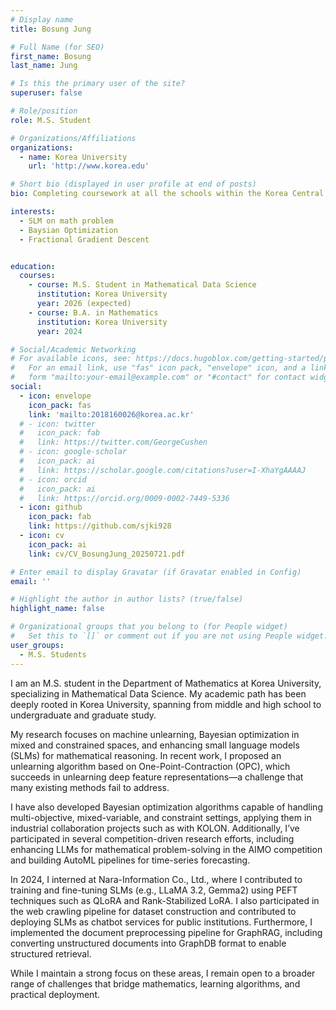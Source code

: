 ```yaml
---
# Display name
title: Bosung Jung

# Full Name (for SEO)
first_name: Bosung
last_name: Jung

# Is this the primary user of the site?
superuser: false

# Role/position
role: M.S. Student

# Organizations/Affiliations
organizations:
  - name: Korea University
    url: 'http://www.korea.edu'

# Short bio (displayed in user profile at end of posts)
bio: Completing coursework at all the schools within the Korea Central Education Institute.

interests:
  - SLM on math problem
  - Baysian Optimization
  - Fractional Gradient Descent


education:
  courses:
    - course: M.S. Student in Mathematical Data Science
      institution: Korea University
      year: 2026 (expected)
    - course: B.A. in Mathematics
      institution: Korea University
      year: 2024

# Social/Academic Networking
# For available icons, see: https://docs.hugoblox.com/getting-started/page-builder/#icons
#   For an email link, use "fas" icon pack, "envelope" icon, and a link in the
#   form "mailto:your-email@example.com" or "#contact" for contact widget.
social:
  - icon: envelope
    icon_pack: fas
    link: 'mailto:2018160026@korea.ac.kr'
  # - icon: twitter
  #   icon_pack: fab
  #   link: https://twitter.com/GeorgeCushen
  # - icon: google-scholar
  #   icon_pack: ai
  #   link: https://scholar.google.com/citations?user=I-XhaYgAAAAJ
  # - icon: orcid
  #   icon_pack: ai
  #   link: https://orcid.org/0009-0002-7449-5336
  - icon: github
    icon_pack: fab
    link: https://github.com/sjki928
  - icon: cv
    icon_pack: ai
    link: cv/CV_BosungJung_20250721.pdf

# Enter email to display Gravatar (if Gravatar enabled in Config)
email: ''

# Highlight the author in author lists? (true/false)
highlight_name: false

# Organizational groups that you belong to (for People widget)
#   Set this to `[]` or comment out if you are not using People widget.
user_groups:
  - M.S. Students
---
```


I am an M.S. student in the Department of Mathematics at Korea University, specializing in Mathematical Data Science. My academic path has been deeply rooted in Korea University, spanning from middle and high school to undergraduate and graduate study.

My research focuses on machine unlearning, Bayesian optimization in mixed and constrained spaces, and enhancing small language models (SLMs) for mathematical reasoning. In recent work, I proposed an unlearning algorithm based on One-Point-Contraction (OPC), which succeeds in unlearning deep feature representations—a challenge that many existing methods fail to address.

I have also developed Bayesian optimization algorithms capable of handling multi-objective, mixed-variable, and constraint settings, applying them in industrial collaboration projects such as with KOLON. Additionally, I’ve participated in several competition-driven research efforts, including enhancing LLMs for mathematical problem-solving in the AIMO competition and building AutoML pipelines for time-series forecasting.

In 2024, I interned at Nara-Information Co., Ltd., where I contributed to training and fine-tuning SLMs (e.g., LLaMA 3.2, Gemma2) using PEFT techniques such as QLoRA and Rank-Stabilized LoRA. I also participated in the web crawling pipeline for dataset construction and contributed to deploying SLMs as chatbot services for public institutions. Furthermore, I implemented the document preprocessing pipeline for GraphRAG, including converting unstructured documents into GraphDB format to enable structured retrieval.

While I maintain a strong focus on these areas, I remain open to a broader range of challenges that bridge mathematics, learning algorithms, and practical deployment.
